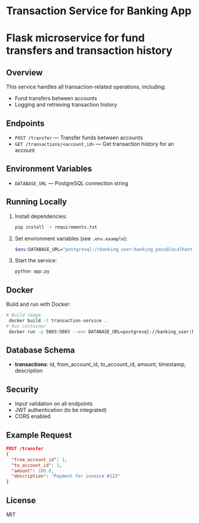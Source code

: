 # Transaction Service for Banking App
# Flask microservice for fund transfers and transaction history

## Overview
This service handles all transaction-related operations, including:
- Fund transfers between accounts
- Logging and retrieving transaction history

## Endpoints
- `POST /transfer` — Transfer funds between accounts
- `GET /transactions/<account_id>` — Get transaction history for an account

## Environment Variables
- `DATABASE_URL` — PostgreSQL connection string

## Running Locally
1. Install dependencies:
   ```sh
   pip install -r requirements.txt
   ```
2. Set environment variables (see `.env.example`):
   ```sh
   $env:DATABASE_URL="postgresql://banking_user:banking_pass@localhost:5432/banking_db"
   ```
3. Start the service:
   ```sh
   python app.py
   ```

## Docker
Build and run with Docker:
```sh
# Build image
 docker build -t transaction-service .
# Run container
 docker run -p 5003:5003 --env DATABASE_URL=postgresql://banking_user:banking_pass@host.docker.internal:5432/banking_db transaction-service
```

## Database Schema
- **transactions**: id, from_account_id, to_account_id, amount, timestamp, description

## Security
- Input validation on all endpoints
- JWT authentication (to be integrated)
- CORS enabled

## Example Request
```json
POST /transfer
{
  "from_account_id": 1,
  "to_account_id": 2,
  "amount": 100.0,
  "description": "Payment for invoice #123"
}
```

## License
MIT
